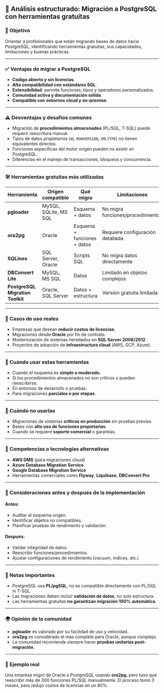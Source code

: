 

## 🧭 Análisis estructurado: Migración a PostgreSQL con herramientas gratuitas

### 🎯 Objetivo

Orientar a profesionales que están migrando bases de datos hacia PostgreSQL, identificando herramientas gratuitas, sus capacidades, limitaciones y buenas prácticas.

***

### ✅ Ventajas de migrar a PostgreSQL

*   **Código abierto y sin licencias**.
*   **Alta compatibilidad con estándares SQL**.
*   **Extensibilidad**: permite funciones, tipos y operadores personalizados.
*   **Comunidad activa y documentación sólida**.
*   **Compatible con entornos cloud y on-premise**.

***

### ⚠️ Desventajas y desafíos comunes

*   Migración de **procedimientos almacenados** (PL/SQL, T-SQL) puede requerir reescritura manual.
*   Tipos de datos propietarios (ej. `ROWVERSION`, `XMLTYPE`) no tienen equivalentes directos.
*   Funciones específicas del motor origen pueden no existir en PostgreSQL.
*   Diferencias en el manejo de transacciones, bloqueos y concurrencia.

***

### 🛠️ Herramientas gratuitas más utilizadas

| Herramienta                      | Origen compatible     | Qué migra                   | Limitaciones                      |
| -------------------------------- | --------------------- | --------------------------- | --------------------------------- |
| **pgloader**                     | MySQL, SQLite, MS SQL | Esquema + datos             | No migra funciones/procedimientos |
| **ora2pg**                       | Oracle                | Esquema + funciones + datos | Requiere configuración detallada  |
| **SQLines**                      | SQL Server, Oracle    | Scripts SQL                 | No migra datos directamente       |
| **DBConvert Lite**               | MySQL, MS SQL         | Datos                       | Limitado en objetos complejos     |
| **PostgreSQL Migration Toolkit** | Oracle, SQL Server    | Datos + estructura          | Versión gratuita limitada         |

***

### 📌 Casos de uso reales

*   Empresas que desean **reducir costos de licencias**.
*   Migraciones desde **Oracle** por fin de contrato.
*   Modernización de sistemas heredados en **SQL Server 2008/2012**.
*   Proyectos de adopción de **infraestructura cloud** (AWS, GCP, Azure).

***

### 📅 Cuándo usar estas herramientas

*   Cuando el esquema es **simple o moderado**.
*   Si los procedimientos almacenados no son críticos o pueden reescribirse.
*   En entornos de desarrollo o pruebas.
*   Para migraciones **parciales o por etapas**.

***

### 🚫 Cuándo no usarlas

*   Migraciones de sistemas **críticos en producción** sin pruebas previas.
*   Bases con **alto uso de funciones propietarias**.
*   Cuando se requiere **soporte comercial** o garantías.

***

### 🔄 Competencias o tecnologías alternativas

*   **AWS DMS** (para migraciones cloud)
*   **Azure Database Migration Service**
*   **Google Database Migration Service**
*   Herramientas comerciales como **Flyway**, **Liquibase**, **DBConvert Pro**

***

### 🧠 Consideraciones antes y después de la implementación

#### Antes:

*   Auditar el esquema origen.
*   Identificar objetos no compatibles.
*   Planificar pruebas de rendimiento y validación.

#### Después:

*   Validar integridad de datos.
*   Reescribir funciones/procedimientos.
*   Ajustar configuraciones de rendimiento (vacuum, índices, etc.)

***

### 📝 Notas importantes

*   PostgreSQL usa **PL/pgSQL**, no es compatible directamente con PL/SQL ni T-SQL.
*   Las migraciones deben incluir **validación de datos**, no solo estructura.
*   Las herramientas gratuitas **no garantizan migración 100% automática**.

***

### 🌍 Opinión de la comunidad

*   **pgloader** es valorado por su facilidad de uso y velocidad.
*   **ora2pg** es considerado el más completo para Oracle, aunque complejo.
*   La comunidad recomienda siempre hacer **pruebas unitarias post-migración**.

***

### 📌 Ejemplo real

Una empresa migró de Oracle a PostgreSQL usando **ora2pg**, pero tuvo que reescribir más de 300 funciones PL/SQL manualmente. El proceso tomó 3 meses, pero redujo costos de licencias en un 80%.



 
